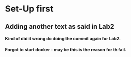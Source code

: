 # Set-Up first

## Adding another text as said in Lab2

#### Kind of did it wrong do doing the commit again for Lab2.

#### Forgot to start docker - may be this is the reason for th fail.